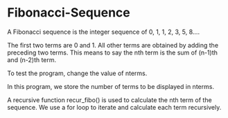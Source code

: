 # Fibonacci-Sequence
A Fibonacci sequence is the integer sequence of 0, 1, 1, 2, 3, 5, 8....

The first two terms are 0 and 1. All other terms are obtained by adding the preceding two terms. This means to say the nth term is the sum of (n-1)th and (n-2)th term. 

To test the program, change the value of nterms.

In this program, we store the number of terms to be displayed in nterms.

A recursive function recur_fibo() is used to calculate the nth term of the sequence. We use a for loop to iterate and calculate each term recursively.
